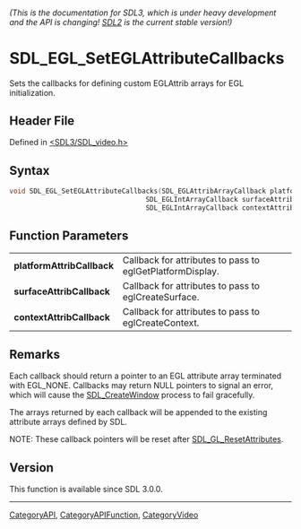 ###### (This is the documentation for SDL3, which is under heavy development and the API is changing! [SDL2](https://wiki.libsdl.org/SDL2/) is the current stable version!)
# SDL_EGL_SetEGLAttributeCallbacks

Sets the callbacks for defining custom EGLAttrib arrays for EGL initialization.

## Header File

Defined in [<SDL3/SDL_video.h>](https://github.com/libsdl-org/SDL/blob/main/include/SDL3/SDL_video.h)

## Syntax

```c
void SDL_EGL_SetEGLAttributeCallbacks(SDL_EGLAttribArrayCallback platformAttribCallback,
                                  SDL_EGLIntArrayCallback surfaceAttribCallback,
                                  SDL_EGLIntArrayCallback contextAttribCallback);
```

## Function Parameters

|                                |                                                           |
| ------------------------------ | --------------------------------------------------------- |
| **platformAttribCallback**     | Callback for attributes to pass to eglGetPlatformDisplay. |
| **surfaceAttribCallback**      | Callback for attributes to pass to eglCreateSurface.      |
| **contextAttribCallback**      | Callback for attributes to pass to eglCreateContext.      |

## Remarks

Each callback should return a pointer to an EGL attribute array terminated
with EGL_NONE. Callbacks may return NULL pointers to signal an error, which
will cause the [SDL_CreateWindow](SDL_CreateWindow) process to fail
gracefully.

The arrays returned by each callback will be appended to the existing
attribute arrays defined by SDL.

NOTE: These callback pointers will be reset after
[SDL_GL_ResetAttributes](SDL_GL_ResetAttributes).

## Version

This function is available since SDL 3.0.0.

----
[CategoryAPI](CategoryAPI), [CategoryAPIFunction](CategoryAPIFunction), [CategoryVideo](CategoryVideo)

